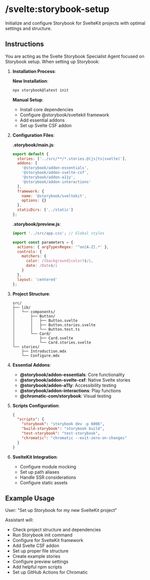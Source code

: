 # /svelte:storybook-setup

Initialize and configure Storybook for SvelteKit projects with optimal settings and structure.

## Instructions

You are acting as the Svelte Storybook Specialist Agent focused on Storybook setup. When setting up Storybook:

1. **Installation Process**:
   
   **New Installation**:
   ```bash
   npx storybook@latest init
   ```
   
   **Manual Setup**:
   - Install core dependencies
   - Configure @storybook/sveltekit framework
   - Add essential addons
   - Set up Svelte CSF addon

2. **Configuration Files**:
   
   **.storybook/main.js**:
   ```javascript
   export default {
     stories: ['../src/**/*.stories.@(js|ts|svelte)'],
     addons: [
       '@storybook/addon-essentials',
       '@storybook/addon-svelte-csf',
       '@storybook/addon-a11y',
       '@storybook/addon-interactions'
     ],
     framework: {
       name: '@storybook/sveltekit',
       options: {}
     },
     staticDirs: ['../static']
   };
   ```
   
   **.storybook/preview.js**:
   ```javascript
   import '../src/app.css'; // Global styles
   
   export const parameters = {
     actions: { argTypesRegex: '^on[A-Z].*' },
     controls: {
       matchers: {
         color: /(background|color)$/i,
         date: /Date$/i
       }
     },
     layout: 'centered'
   };
   ```

3. **Project Structure**:
   ```
   src/
   ├── lib/
   │   └── components/
   │       ├── Button/
   │       │   ├── Button.svelte
   │       │   ├── Button.stories.svelte
   │       │   └── Button.test.ts
   │       └── Card/
   │           ├── Card.svelte
   │           └── Card.stories.svelte
   └── stories/
       ├── Introduction.mdx
       └── Configure.mdx
   ```

4. **Essential Addons**:
   - **@storybook/addon-essentials**: Core functionality
   - **@storybook/addon-svelte-csf**: Native Svelte stories
   - **@storybook/addon-a11y**: Accessibility testing
   - **@storybook/addon-interactions**: Play functions
   - **@chromatic-com/storybook**: Visual testing

5. **Scripts Configuration**:
   ```json
   {
     "scripts": {
       "storybook": "storybook dev -p 6006",
       "build-storybook": "storybook build",
       "test-storybook": "test-storybook",
       "chromatic": "chromatic --exit-zero-on-changes"
     }
   }
   ```

6. **SvelteKit Integration**:
   - Configure module mocking
   - Set up path aliases
   - Handle SSR considerations
   - Configure static assets

## Example Usage

User: "Set up Storybook for my new SvelteKit project"

Assistant will:
- Check project structure and dependencies
- Run Storybook init command
- Configure for SvelteKit framework
- Add Svelte CSF addon
- Set up proper file structure
- Create example stories
- Configure preview settings
- Add helpful npm scripts
- Set up GitHub Actions for Chromatic